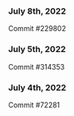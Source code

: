 ### July 8th, 2022

Commit #229802

### July 5th, 2022

Commit #314353


### July 4th, 2022

Commit #72281
